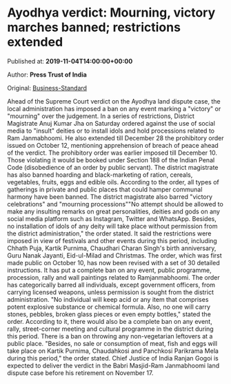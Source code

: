 
# Ayodhya verdict: Mourning, victory marches banned; restrictions extended

Published at: **2019-11-04T14:00:00+00:00**

Author: **Press Trust of India**

Original: [Business-Standard](https://www.business-standard.com/article/pti-stories/ahead-of-ayodhya-verdict-authorities-ban-mourning-victory-processions-extend-restrictions-119110401309_1.html)

Ahead of the Supreme Court verdict on the Ayodhya land dispute case, the local administration has imposed a ban on any event marking a "victory" or "mourning" over the judgement.
In a series of restrictions, District Magistrate Anuj Kumar Jha on Saturday ordered against the use of social media to "insult" deities or to install idols and hold processions related to Ram Janmabhoomi.
He also extended till December 28 the prohibitory order issued on October 12, mentioning apprehension of breach of peace ahead of the verdict.
The prohibitory order was earlier imposed till December 10. Those violating it would be booked under Section 188 of the Indian Penal Code (disobedience of an order by public servant).
The district magistrate has also banned hoarding and black-marketing of ration, cereals, vegetables, fruits, eggs and edible oils.
According to the order, all types of gatherings in private and public places that could hamper communal harmony have been banned. The district magistrate also barred "victory celebrations" and "mourning processions""No attempt should be allowed to make any insulting remarks on great personalities, deities and gods on any social media platform such as Instagram, Twitter and WhatsApp. Besides, no installation of idols of any deity will take place without permission from the district administration," the order stated.
It said the restrictions were imposed in view of festivals and other events during this period, including Chhath Puja, Kartik Purnima, Chaudhari Charan Singh's birth anniversary, Guru Nanak Jayanti, Eid-ul-Milad and Christmas.
The order, which was first made public on October 10, has now been revised with a set of 30 detailed instructions. It has put a complete ban on any event, public programme, procession, rally and wall paintings related to Ramjanmabhoomi.
The order has categorically barred all individuals, except government officers, from carrying licensed weapons, unless permission is sought from the district administration.
"No individual will keep acid or any item that comprises potent explosive substance or chemical formula. Also, no one will carry stones, pebbles, broken glass pieces or even empty bottles," stated the order.
According to it, there would also be a complete ban on any event, rally, street-corner meeting and cultural programme in the district during this period.
There is a ban on throwing any non-vegetarian leftovers at a public place. "Besides, no sale or consumption of meat, fish and eggs will take place on Kartik Purnima, Chaudahkosi and Panchkosi Parikrama Mela during this period," the order stated.
Chief Justice of India Ranjan Gogoi is expected to deliver the verdict in the Babri Masjid-Ram Janmabhoomi land dispute case before his retirement on November 17.
